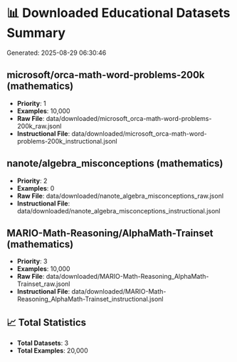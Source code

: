 # 📊 Downloaded Educational Datasets Summary

Generated: 2025-08-29 06:30:46

## microsoft/orca-math-word-problems-200k (mathematics)
- **Priority**: 1
- **Examples**: 10,000
- **Raw File**: data/downloaded/microsoft_orca-math-word-problems-200k_raw.jsonl
- **Instructional File**: data/downloaded/microsoft_orca-math-word-problems-200k_instructional.jsonl

## nanote/algebra_misconceptions (mathematics)
- **Priority**: 2
- **Examples**: 0
- **Raw File**: data/downloaded/nanote_algebra_misconceptions_raw.jsonl
- **Instructional File**: data/downloaded/nanote_algebra_misconceptions_instructional.jsonl

## MARIO-Math-Reasoning/AlphaMath-Trainset (mathematics)
- **Priority**: 3
- **Examples**: 10,000
- **Raw File**: data/downloaded/MARIO-Math-Reasoning_AlphaMath-Trainset_raw.jsonl
- **Instructional File**: data/downloaded/MARIO-Math-Reasoning_AlphaMath-Trainset_instructional.jsonl

## 📈 Total Statistics
- **Total Datasets**: 3
- **Total Examples**: 20,000
